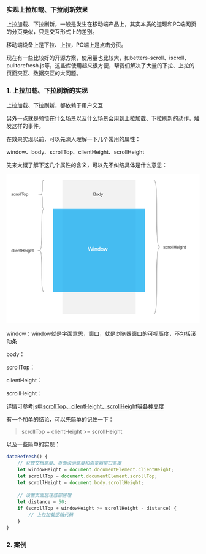### 实现上拉加载、下拉刷新效果

上拉加载、下拉刷新，一般是发生在移动端产品上，其实本质的道理和PC端网页的分页类似，只是交互形式上的差别。

移动端设备上是下拉、上拉，PC端上是点击分页。

现在有一些比较好的开源方案，使用量也比较大，如betters-scroll、iscroll、pulltorefresh.js等，这些库使用起来很方便，帮我们解决了大量的下拉、上拉的页面交互、数据交互的大问题。

### 1. 上拉加载、下拉刷新的实现

上拉加载、下拉刷新，都依赖于用户交互

另外一点就是领悟在什么场景以及什么场景会用到上拉加载、下拉刷新的动作，触发这样的事件。

在效果实现以前，可以先深入理解一下几个常用的属性：

window、body、scrollTop、clientHeight、scrollHeight

先来大概了解下这几个属性的含义，可以先不纠结具体是什么意思：

![window、body、scrollTop、clientHeight、scrollHeight大含义](./images/i5.png)

window：window就是字面意思，窗口，就是浏览器窗口的可视高度，不包括滚动条

body：

scrollTop：

clientHeight：

scrollHeight：

详情可参考[js中scrollTop、cilentHeight、scrollHeight等各种高度](../../frame/Javascript/js中的各种高度.md)

有一个加单的结论，可以先简单的记住一下：

>  scrollTop + clientHeight >= scrollHeight

以及一些简单的实现：

```javascript
dataRefresh() {
    // 获取文档高度、页面滚动高度和浏览器窗口高度
    let windowHeight = document.documentElement.clientHeight;
    let scrollTop = document.documentElement.scrollTop;
    let scrollHeight = document.body.scrollHeight;

    // 设置页面居理底部居理
    let distance = 50;
    if (scrollTop + windowHeight >= scrollHeight - distance) {
        // 上拉加载逻辑代码
    }
}
```



### 2. 案例

